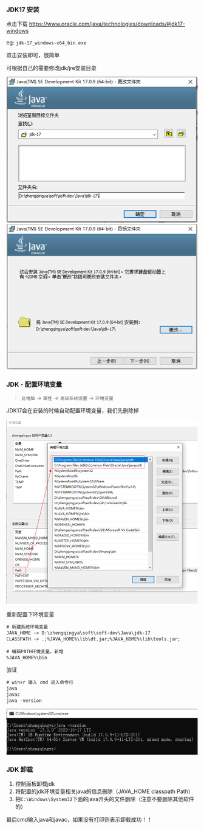 ### JDK17 安装

点击下载 https://www.oracle.com/java/technologies/downloads/#jdk17-windows

eg: `jdk-17_windows-x64_bin.exe`

双击安装即可，很简单

可根据自己的需要修改jdk/jre安装目录

![](./images/JDK17-windows-1702965981676.png)
![](./images/JDK17-windows-1702965996247.png)


### JDK - 配置环境变量

> `此电脑` -> `属性` -> `高级系统设置` -> `环境变量`

JDK17会在安装的时候自动配置环境变量，我们先删除掉

![](./images/JDK17-windows-1702966670854.png)


重新配置下环境变量

```
# 新建系统环境变量
JAVA_HOME -> D:\zhengqingya\soft\soft-dev\Java\jdk-17
CLASSPATH -> .;%JAVA_HOME%\lib\dt.jar;%JAVA_HOME%\lib\tools.jar;

# 编辑PATH环境变量，新增
%JAVA_HOME%\bin
```

验证

```
# win+r 输入 cmd 进入命令行
java
javac
java -version
```

![](./images/JDK17-windows-1702966924903.png)


### JDK 卸载

1. 控制面板卸载jdk
2. 将配置的jdk环境变量相关java的信息删除（JAVA_HOME classpath Path）
3. 把`C:\Windows\System32`下面的java开头的文件删除（注意不要删除其他软件的）

最后cmd输入java和javac，如果没有打印则表示卸载成功！！